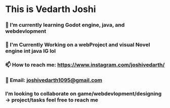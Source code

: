 # This is Vedarth Joshi
### 🔭 I’m currently learning Godot engine, java, and webdevlopment
### 🌱 I'm Currently Working on a webProject and visual Novel engine int java IG lol
### 📫 How to reach me: https://www.instagram.com/joshivedarth/
### 💬 Email: joshivedarth1095@gmail.com 
### I’m looking to collaborate on game/webdevlopment/designing -> project/tasks feel free to reach me

<!--
**vedarthjoshi/vedarthjoshi** is a ✨ _special_ ✨ repository because its `README.md` (this file) appears on your GitHub profile.

Here are some ideas to get you started:

- 🔭 I’m currently working on ...
- 🌱 I’m currently learning ...
- 👯 I’m looking to collaborate on ...
- 🤔 I’m looking for help with ...
- 💬 Ask me about ...
- 📫 How to reach me: ...
- 😄 Pronouns: ...
- ⚡ Fun fact: ...
-->
